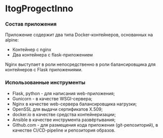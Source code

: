 # ItogProgectInno
### Состав приложения

Приложение содержит два типа Docker-контейнеров, основанных на alpine:
- Контейнер с nginx
- Два контейнера с flask-приложением

Nginx выступает в роли непосредственно в роли балансировщика для контейнеров c Flask приложениями.

### Использованные инструменты

- Flask, python - для написания web-приложения;
- Gunicorn - в качестве WSGI-сервера;
- Nginx в качестве web-сервера балансировщика нагрузки;
- OpenSSL для выдачи сертификатов X.509;
- docker.io в качестве средства контейнеризации;
- Ansible в качестве инструмента развёртывания;
- Github.com - для размещения кода приложения (git-репозиторий), в качестве CI/CD-pipeline и репозитория образов.

